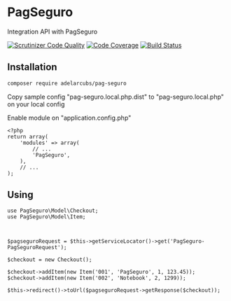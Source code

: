 # PagSeguro
Integration API with PagSeguro

[![Scrutinizer Code Quality](https://scrutinizer-ci.com/g/adelarcubs/pagseguro/badges/quality-score.png?b=master)](https://scrutinizer-ci.com/g/adelarcubs/pagseguro/?branch=master)
[![Code Coverage](https://scrutinizer-ci.com/g/adelarcubs/pagseguro/badges/coverage.png?b=master)](https://scrutinizer-ci.com/g/adelarcubs/pagseguro/?branch=master)
[![Build Status](https://scrutinizer-ci.com/g/adelarcubs/pagseguro/badges/build.png?b=master)](https://scrutinizer-ci.com/g/adelarcubs/pagseguro/build-status/master)

Installation
------------

```bash
composer require adelarcubs/pag-seguro
```

Copy sample config "pag-seguro.local.php.dist" to "pag-seguro.local.php" on your local config


Enable module on "application.config.php"
```
<?php
return array(
    'modules' => array(
        // ...
        'PagSeguro',
    ),
    // ...
);
```

Using
------------
```
use PagSeguro\Model\Checkout;
use PagSeguro\Model\Item;



$pagseguroRequest = $this->getServiceLocator()->get('PagSeguro-PagSeguroRequest');

$checkout = new Checkout();

$checkout->addItem(new Item('001', 'PagSeguro', 1, 123.45));
$checkout->addItem(new Item('002', 'Notebook', 2, 1299));

$this->redirect()->toUrl($pagseguroRequest->getResponse($checkout));
```